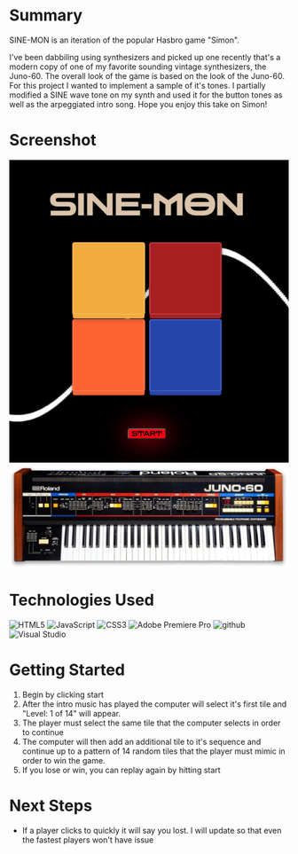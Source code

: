 # Summary
<p>SINE-MON is an iteration of the popular Hasbro game "Simon". </p>
<p>I've been dabbiling using synthesizers and picked up one recently that's a modern copy of one of my favorite sounding vintage synthesizers, the Juno-60. The overall look of the game is based on the look of the Juno-60. For this project I wanted to implement a sample of it's tones. I partially modified a SINE wave tone on my synth and used it for the button tones as well as the arpeggiated intro song. Hope you enjoy this take on Simon!</p>

# Screenshot

<img src="Images/Screenshot.png">
<img src="Images/Juno60.jpeg">

# Technologies Used
![HTML5](https://img.shields.io/badge/html5-%23E34F26.svg?style=for-the-badge&logo=html5&logoColor=white)
![JavaScript](https://img.shields.io/badge/javascript-%23323330.svg?style=for-the-badge&logo=javascript&logoColor=%23F7DF1E)
![CSS3](https://img.shields.io/badge/css3-%231572B6.svg?style=for-the-badge&logo=css3&logoColor=white)
![Adobe Premiere Pro](https://img.shields.io/badge/Adobe%20Premiere%20Pro-9999FF.svg?style=for-the-badge&logo=Adobe%20Premiere%20Pro&logoColor=white)
![github](https://img.shields.io/badge/GitHub-100000?style=for-the-badge&logo=github&logoColor=white)
![Visual Studio](https://img.shields.io/badge/Visual%20Studio-5C2D91.svg?style=for-the-badge&logo=visual-studio&logoColor=white)

# Getting Started

1. Begin by clicking start
2. After the intro music has played the computer will select it's first tile and "Level: 1 of 14" will appear.
3. The player must select the same tile that the computer selects in order to continue
4. The computer will then add an additional tile to it's sequence and continue up to a pattern of 14 random tiles that the player must mimic in order to win the game.
5. If you lose or win, you can replay again by hitting start

# Next Steps

- If a player clicks to quickly it will say you lost. I will update so that even the fastest players won't have issue
